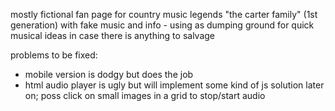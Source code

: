 mostly fictional fan page for country music legends "the carter family" (1st generation) with fake music and info - using as dumping ground for quick musical ideas in case there is anything to salvage

problems to be fixed:

- mobile version is dodgy but does the job
- html audio player is ugly but will implement some kind of js solution later on; poss click on small images in a grid to stop/start audio
